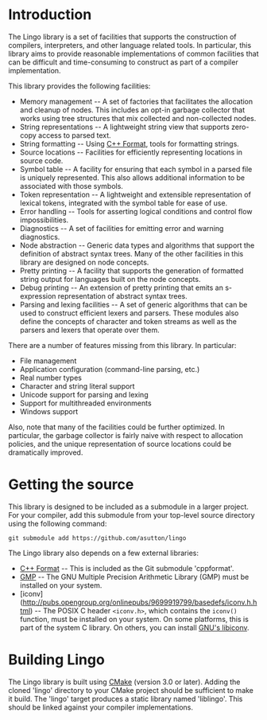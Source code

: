 # Introduction

The Lingo library is a set of facilities that supports the construction of
compilers, interpreters, and other language related tools. In particular,
this library aims to provide reasonable implementations of common facilities
that can be difficult and time-consuming to construct as part of a compiler
implementation.

This library provides the following facilities:

- Memory management -- A set of factories that facilitates the allocation
  and cleanup of nodes. This includes an opt-in garbage collector that
  works using tree structures that mix collected and non-collected nodes.
- String representations -- A lightweight string view that supports
  zero-copy access to parsed text.
- String formatting -- Using [C++ Format](http://cppformat.github.io), tools
  for formatting strings.
- Source locations -- Facilities for efficiently representing locations in
  source code.
- Symbol table -- A facility for ensuring that each symbol in a parsed
  file is uniquely represented. This also allows additional information
  to be associated with those symbols. 
- Token representation -- A lightweight and extensible representation
  of lexical tokens, integrated with the symbol table for ease of use.
- Error handling -- Tools for asserting logical conditions and control
  flow impossibilities.
- Diagnostics -- A set of facilities for emitting error and warning
  diagnostics.
- Node abstraction -- Generic data types and algorithms that support the 
  definition of abstract syntax trees. Many of the other facilities in
  this library are designed on node concepts.
- Pretty printing -- A facility that supports the generation of formatted
  string output for languages built on the node concepts.
- Debug printing -- An extension of pretty printing that emits an
  s-expression representation of abstract syntax trees.
- Parsing and lexing facilities -- A set of generic algorithms that can
  be used to construct efficient lexers and parsers. These modules
  also define the concepts of character and token streams as well as the
  parsers and lexers that operate over them.

There are a number of features missing from this library. In particular:

- File management
- Application configuration (command-line parsing, etc.)
- Real number types
- Character and string literal support
- Unicode support for parsing and lexing
- Support for multithreaded environments
- Windows support

Also, note that many of the facilities could be further optimized. In
particular, the garbage collector is fairly naive with respect to
allocation policies, and the unique representation of source locations
could be dramatically improved.


# Getting the source

This library is designed to be included as a submodule in a larger
project. For your compiler, add this submodule from your top-level
source directory using the following command:

```shell
git submodule add https://github.com/asutton/lingo
```

The Lingo library also depends on a few external libraries:

- [C++ Format](http://cppformat.github.io) -- This is included as the Git
  submodule 'cppformat'.
- [GMP](https://gmplib.org) -- The GNU Multiple Precision Arithmetic Library
  (GMP) must be installed on your system.
- [iconv]
  (http://pubs.opengroup.org/onlinepubs/9699919799/basedefs/iconv.h.html) --
  The POSIX C header `<iconv.h>`, which contains the `iconv()` function,
  must be installed on your system. On some platforms, this is part of the
  system C library. On others, you can install
  [GNU's libiconv](https://www.gnu.org/software/libiconv).


# Building Lingo

The Lingo library is built using [CMake](https://cmake.org) (version 3.0
or later). Adding the cloned 'lingo' directory to your CMake project should
be sufficient to make it build. The 'lingo' target produces a static library
named 'liblingo'. This should be linked against your compiler
implementations.
